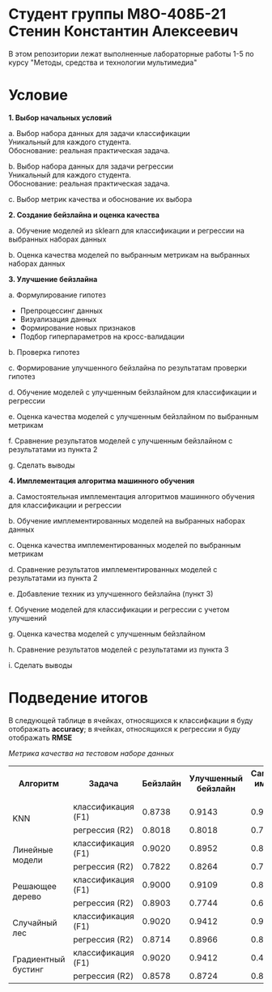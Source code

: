 # Студент группы М8О-408Б-21 Стенин Константин Алексеевич

В этом репозитории лежат выполненные лабораторные работы 1-5 по курсу "Методы, средства и технологии мультимедиа"

# Условие

**1. Выбор начальных условий**

a. Выбор набора данных для задачи классификации  
   Уникальный для каждого студента.  
   Обоснование: реальная практическая задача.  

b. Выбор набора данных для задачи регрессии  
   Уникальный для каждого студента.  
   Обоснование: реальная практическая задача.  

c. Выбор метрик качества и обоснование их выбора  

**2. Создание бейзлайна и оценка качества**

a. Обучение моделей из sklearn для классификации и регрессии на выбранных наборах данных  

b. Оценка качества моделей по выбранным метрикам на выбранных наборах данных  

**3. Улучшение бейзлайна**

a. Формулирование гипотез  
   - Препроцессинг данных  
   - Визуализация данных  
   - Формирование новых признаков  
   - Подбор гиперпараметров на кросс-валидации  

b. Проверка гипотез  

c. Формирование улучшенного бейзлайна по результатам проверки гипотез  

d. Обучение моделей с улучшенным бейзлайном для классификации и регрессии  

e. Оценка качества моделей с улучшенным бейзлайном по выбранным метрикам  

f. Сравнение результатов моделей с улучшенным бейзлайном с результатами из пункта 2  

g. Сделать выводы  

**4. Имплементация алгоритма машинного обучения**

a. Самостоятельная имплементация алгоритмов машинного обучения для классификации и регрессии  

b. Обучение имплементированных моделей на выбранных наборах данных  

c. Оценка качества имплементированных моделей по выбранным метрикам  

d. Сравнение результатов имплементированных моделей с результатами из пункта 2  

e. Добавление техник из улучшенного бейзлайна (пункт 3)  

f. Обучение моделей для классификации и регрессии с учетом улучшений  

g. Оценка качества моделей с улучшенным бейзлайном  

h. Сравнение результатов моделей с результатами из пункта 3  

i. Сделать выводы  


# Подведение итогов

В следующей таблице в ячейках, относящихся к классифкации я буду отображать **accuracy**; в ячейках, относящихся к регрессии я буду отображать **RMSE**

*Метрика качества на тестовом наборе данных*
<table>
    <tr>
        <th rowspan="1">Алгоритм</th>
        <th>Задача</th>
        <th>Бейзлайн</th>
        <th>Улучшенный бейзлайн</th>
        <th>Самостоятельная имплементация алгоритма</th>
    </tr>
    <tr>
        <td rowspan="2">KNN</td>
        <td>классификация (F1)</td>
        <td>0.8738</td>
        <td>0.9143</td>
        <td>0.9057</td>
    </tr>
    <tr>
        <td>регрессия (R2)</td>
        <td>0.8018</td>
        <td>0.8018</td>
        <td>0.7992</td>
    </tr>
    <tr>
        <td rowspan="2">Линейные модели</td>
        <td>классификация (F1)</td>
        <td>0.9020</td>
        <td>0.8952</td>
        <td>0.8727</td>
    </tr>
    <tr>
        <td>регрессия (R2)</td>
        <td>0.7822</td>
        <td>0.8264</td>
        <td>0.7914</td>
    </tr>
    <tr>
        <td rowspan="2">Решающее дерево</td>
        <td>классификация (F1)</td>
        <td>0.9000</td>
        <td>0.9109</td>
        <td>0.8247</td>
    </tr>
    <tr>
        <td>регрессия (R2)</td>
        <td>0.8903</td>
        <td>0.7744</td>
        <td>0.6980</td>
    </tr>
    <tr>
        <td rowspan="2">Случайный лес</td>
        <td>классификация (F1)</td>
        <td>0.9020</td>
        <td>0.9412</td>
        <td>0.9232</td>
    </tr>
    <tr>
        <td>регрессия (R2)</td>
        <td>0.8714</td>
        <td>0.8966</td>
        <td>0.8804</td>
    </tr>
    <tr>
        <td rowspan="2">Градиентный бустинг</td>
        <td>классификация (F1)</td>
        <td>0.9020</td>
        <td>0.9412</td>
        <td>0.4399</td>
    </tr>
    <tr>
        <td>регрессия (R2)</td>
        <td>0.8578</td>
        <td>0.8724</td>
        <td>0.8030</td>
    </tr>
</table>